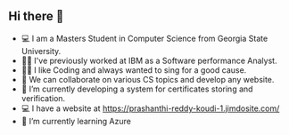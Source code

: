 ## Hi there 👋
- 💻 I am a Masters Student in Computer Science from Georgia State University.
- 👩‍💼 I've previously worked at IBM as a Software performance Analyst.
- 👩‍💻 I like Coding and always wanted to sing for a good cause.
- 👯 We can collaborate on various CS topics and develop any website.
- 🔭 I’m currently developing a system for certificates storing and verification.
- 💻 I have a website at https://prashanthi-reddy-koudi-1.jimdosite.com/
- 🌱 I’m currently learning Azure
<!--
**PrashanthiKoudi/PrashanthiKoudi** is a ✨ _special_ ✨ repository because its `README.md` (this file) appears on your GitHub profile.

Here are some ideas to get you started:
- 💻 I am a Masters Student in Computer Science from Georgia State University.
- 👩‍💼 I've previously worked at IBM as a Software performance Analyst.
- 👩‍💻 I like Coding and always wanted to sing for a good cause.
- 👯 We can collaborate on various CS topics and develop any website.
- 🔭 I’m currently developing a system for certificates storing and verification.
- 💻 I have a website at https://prashanthi-reddy-koudi-1.jimdosite.com/
- 🌱 I’m currently learning Azure

-->
